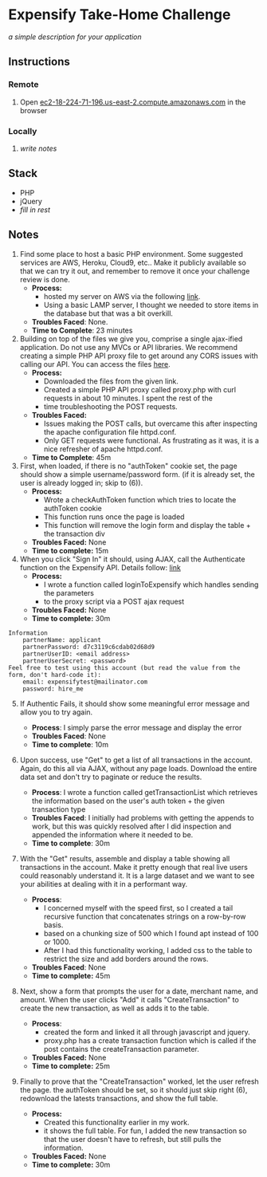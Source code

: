 # Expensify Take-Home Challenge
*a simple description for your application*

## Instructions
### Remote
1. Open [ec2-18-224-71-196.us-east-2.compute.amazonaws.com](http://ec2-18-224-71-196.us-east-2.compute.amazonaws.com/) in the browser

### Locally
1. *write notes*

## Stack
* PHP
* jQuery
* *fill in rest* 

## Notes
1. Find some place to host a basic PHP environment. Some suggested services are AWS, Heroku, Cloud9, etc.. Make it publicly available so that we can try it out, and remember to remove it once your challenge review is done.
    * **Process:**
	    * hosted my server on AWS via the following [link](http://ec2-18-224-71-196.us-east-2.compute.amazonaws.com/).
	    * Using a basic LAMP server, I thought we needed to store items in the database but that was a bit overkill.
    * **Troubles Faced**: None. 
    * **Time to Complete**: 23 minutes
2. Building on top of the files we give you, comprise a single ajax-ified application. Do not use any MVCs or API libraries. We recommend creating a simple PHP API proxy file to get around any CORS issues with calling our API. You can access the files [here](https://gist.github.com/tgolen/bb147795f7beb978a0ae6f87884f32ae).
    * **Process:**
	    * Downloaded the files from the given link.
	    * Created a simple PHP API proxy called proxy.php with curl requests in about 10 minutes. I spent the rest of the
	    * time troubleshooting the POST requests.
    * **Troubles Faced:**
	    * Issues making the POST calls, but overcame this after inspecting the apache configuration file httpd.conf.
	    * Only GET requests were functional. As frustrating as it was, it is a nice refresher of apache httpd.conf.
    * **Time to Complete**: 45m
3. First, when loaded, if there is no "authToken" cookie set, the page should show a simple username/password form.  (if it is already set, the user is already logged in; skip to (6)).
    * **Process:**
	    * Wrote a checkAuthToken function which tries to locate the authToken cookie
	    * This function runs once the page is loaded
	    * This function will remove the login form and display the table + the transaction div
    * **Troubles Faced:** None
    * **Time to complete:** 15m
4. When you click "Sign In" it should, using AJAX, call the Authenticate function on the Expensify API. Details follow: [link](https://gist.github.com/mattabullock/b46feb100d4eea8153392e5ce6aa10d4) 
   * **Process:**
	   * I wrote a function called loginToExpensify which handles sending the parameters
	   * to the proxy script via a POST ajax request
   * **Troubles Faced:** None
   * **Time to complete:** 30m
```
Information
	partnerName: applicant
	partnerPassword: d7c3119c6cdab02d68d9
	partnerUserID: <email address>
	partnerUserSecret: <password>
Feel free to test using this account (but read the value from the form, don't hard-code it):
	email: expensifytest@mailinator.com
	password: hire_me
```

5. If Authentic Fails, it should show some meaningful error message and allow you to try again.
   * **Process**: I simply parse the error message and display the error
   * **Troubles Faced**: None
   * **Time to complete**: 10m

6. Upon success, use "Get" to get a list of all transactions in the account. Again, do this all via AJAX, without any page loads.  Download the entire data set and don't try to paginate or reduce the results.
    * **Process**: I wrote a function called getTransactionList which retrieves the information based on the user's auth token + the given transaction type
    * **Troubles Faced**: I initially had problems with getting the appends to work, but this was quickly resolved after I did inspection and appended the information where it needed to be.
    * **Time to complete**: 30m

7. With the "Get" results, assemble and display a table showing all transactions in the account. 
Make it pretty enough that real live users could reasonably understand it. It is a large dataset 
and we want to see your abilities at dealing with it in a performant way.

   * **Process**:
	   * I concerned myself with the speed first, so I created a tail recursive function that concatenates strings on a row-by-row basis.
	   * based on a chunking size of 500 which I found apt instead of 100 or 1000. 
	   * After I had this functionality working, I added css to the table to restrict the size and add borders around the rows.
   * **Troubles Faced**: None
   * **Time to complete:** 45m
 
8. Next, show a form that prompts the user for a date, merchant name, and amount. When the user clicks "Add" it calls 
"CreateTransaction" to create the new transaction, as well as adds it to the table.
   * **Process**:
	   * created the form and linked it all through javascript and jquery. 
	   * proxy.php has a create transaction function which is called if the post contains the createTransaction parameter.
   * **Troubles Faced:** None
   * **Time to complete:** 25m

9. Finally to prove that the "CreateTransaction" worked, let the user refresh the page. 
the authToken should be set, so it should just skip right (6), 
redownload the latests transactions, and show the full table.
   * **Process:**
	   * Created this functionality earlier in my work.
	   * it shows the full table. For fun, I added the new transaction so that the user doesn't have to refresh, but still pulls the information.
   * **Troubles Faced:** None
   * **Time to complete:** 30m

